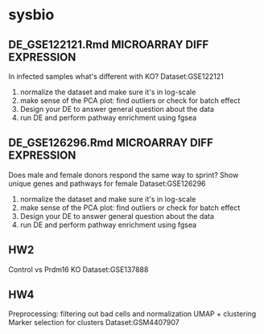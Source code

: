 # sysbio
## DE_GSE122121.Rmd MICROARRAY DIFF EXPRESSION
In infected samples what's different with KO?
Dataset:GSE122121 
1) normalize the dataset and make sure it's in log-scale
2) make sense of the PCA plot: find outliers or check for batch effect
3) Design your DE to answer general question about the data
4) run DE and perform pathway enrichment using fgsea




## DE_GSE126296.Rmd MICROARRAY DIFF EXPRESSION
Does male and female donors respond the same way to sprint? Show unique genes and pathways for female
Dataset:GSE126296
1) normalize the dataset and make sure it's in log-scale
2) make sense of the PCA plot: find outliers or check for batch effect
3) Design your DE to answer general question about the data
4) run DE and perform pathway enrichment using fgsea



## HW2
Control vs Prdm16 KO 
Dataset:GSE137888

## HW4

Preprocessing: filtering out bad cells and normalization
UMAP + clustering
Marker selection for clusters
Dataset:GSM4407907
